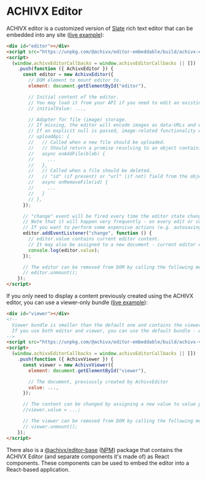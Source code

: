 # ACHIVX Editor

ACHIVX editor is a customized version of [Slate](https://www.slatejs.org/) rich text editor that can be embedded into any site ([live example](https://achivx-com.github.io/editor/)):

```HTML
<div id="editor"></div>
<script src="https://unpkg.com/@achivx/editor-embeddable/build/achivx-editor-embeddable.js" async></script>
<script>
  (window.achivxEditorCallbacks = window.achivxEditorCallbacks || [])
    .push(function ({ AchivxEditor }) {
      const editor = new AchivxEditor({
        // DOM element to mount editor to.
        element: document.getElementById("editor"),

        // Initial content of the editor.
        // You may load it from your API if you need to edit an existing document or leave it undefined to start editing a new empty document.
        // initialValue: ...,

        // Adapter for file (image) storage.
        // If missing, the editor will encode images as data-URLs and embed them into the document.
        // If an explicit null is passed, image-related functionality will be disabled.
        // uploadApi: {
        //   // Called when a new file should be uploaded.
        //   // Should return a promise resolving to an object containing at least `url` field, containing a valid URL of the file.
        //   async onAddFile(blob) {
        //     ...
        //   },
        //   // Called when a file should be deleted.
        //   // "id" (if present) or "url" (if not) field from the object previously returned from onAddFile is passed.
        //   async onRemoveFile(id) {
        //     ...
        //   }
        // },
      });

      // "change" event will be fired every time the editor state changes.
      // Note that it will happen very frequently - on every edit or cursor move.
      // If you want to perform some expensive actions (e.g. autosaving the document to server) on changes, some debouncing/throttling will be necessary.
      editor.addEventListener("change", function () {
        // editor.value contains current editor content.
        // It may also be assigned to a new document - current editor content will be replaced by the new value.
        console.log(editor.value);
      });

      // The editor can be removed from DOM by calling the following method:
      // editor.unmount();
    });
</script>
```

If you only need to display a content previously created using the ACHIVX editor, you can use a viewer-only bundle ([live example](https://achivx-com.github.io/editor/viewer-only)):

```HTML
<div id="viewer"></div>
<!--
  Viewer bundle is smaller than the default one and contains the viewer only.
  If you use both editor and viewer, you can use the default bundle - AchivxViewer is still available there.
-->
<script src="https://unpkg.com/@achivx/editor-embeddable/build/achivx-viewer-embeddable.js" async></script>
<script>
  (window.achivxEditorCallbacks = window.achivxEditorCallbacks || [])
    .push(function ({ AchivxViewer }) {
      const viewer = new AchivxViewer({
        element: document.getElementById("viewer"),

        // The document, previously created by AchivxEditor
        value: ...,
      });

      // The content can be changed by assigning a new value to value property:
      //viewer.value = ...;

      // The viewer can be removed from DOM by calling the following method:
      // viewer.unmount();
    });
</script>
```

There also is a [@achivx/editor-base](./packages/achivx-editor-base/) ([NPM](https://www.npmjs.com/package/@achivx/editor-base)) package that contains the ACHIVX Editor (and separate components it's made of) as React components.
These components can be used to embed the editor into a React-based application.
